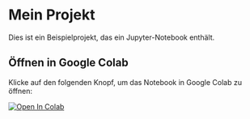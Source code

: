 # Mein Projekt

Dies ist ein Beispielprojekt, das ein Jupyter-Notebook enthält.

## Öffnen in Google Colab

Klicke auf den folgenden Knopf, um das Notebook in Google Colab zu öffnen:

[![Open In Colab](https://colab.research.google.com/assets/colab-badge.svg)](https://colab.research.google.com/github/steffi0202/arztkonsultation/blob/main/try_ak.jpynb)


